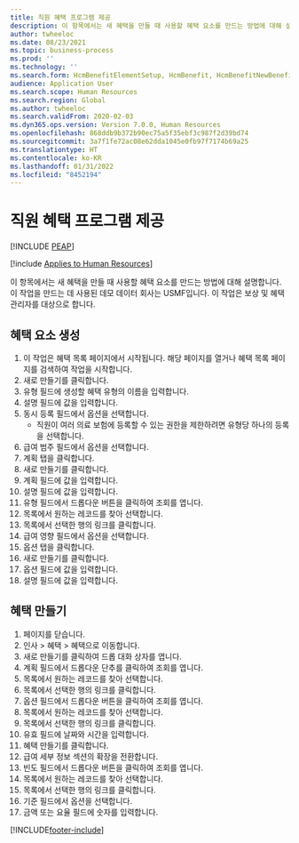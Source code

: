 ```yaml
---
title: 직원 혜택 프로그램 제공
description: 이 항목에서는 새 혜택을 만들 때 사용할 혜택 요소를 만드는 방법에 대해 설명합니다.
author: twheeloc
ms.date: 08/23/2021
ms.topic: business-process
ms.prod: ''
ms.technology: ''
ms.search.form: HcmBenefitElementSetup, HcmBenefit, HcmBenefitNewBenefit, HcmBenefitPlanLookup, BenefitWorkspace, HcmBenefitSummaryPart
audience: Application User
ms.search.scope: Human Resources
ms.search.region: Global
ms.author: twheeloc
ms.search.validFrom: 2020-02-03
ms.dyn365.ops.version: Version 7.0.0, Human Resources
ms.openlocfilehash: 868ddb9b372b90ec75a5f35ebf3c987f2d39bd74
ms.sourcegitcommit: 3a7f1fe72ac08e62dda1045e0fb97f7174b69a25
ms.translationtype: HT
ms.contentlocale: ko-KR
ms.lasthandoff: 01/31/2022
ms.locfileid: "8452194"
---
```

# <a name="deliver-employee-benefits-program"></a>직원 혜택 프로그램 제공


[!INCLUDE [PEAP](../includes/peap-1.md)]

[!include [Applies to Human Resources](../includes/applies-to-hr.md)]

이 항목에서는 새 혜택을 만들 때 사용할 혜택 요소를 만드는 방법에 대해 설명합니다. 이 작업을 만드는 데 사용된 데모 데이터 회사는 USMF입니다. 이 작업은 보상 및 혜택 관리자를 대상으로 합니다.


## <a name="create-benefit-elements"></a>혜택 요소 생성
1. 이 작업은 혜택 목록 페이지에서 시작됩니다. 해당 페이지를 열거나 혜택 목록 페이지를 검색하여 작업을 시작합니다.
2. 새로 만들기를 클릭합니다.
3. 유형 필드에 생성할 혜택 유형의 이름을 입력합니다.
4. 설명 필드에 값을 입력합니다.
5. 동시 등록 필드에서 옵션을 선택합니다.
    * 직원이 여러 의료 보험에 등록할 수 있는 권한을 제한하려면 유형당 하나의 등록을 선택합니다.  
6. 급여 범주 필드에서 옵션을 선택합니다.
7. 계획 탭을 클릭합니다.
8. 새로 만들기를 클릭합니다.
9. 계획 필드에 값을 입력합니다.
10. 설명 필드에 값을 입력합니다.
11. 유형 필드에서 드롭다운 버튼을 클릭하여 조회를 엽니다.
12. 목록에서 원하는 레코드를 찾아 선택합니다.
13. 목록에서 선택한 행의 링크를 클릭합니다.
14. 급여 영향 필드에서 옵션을 선택합니다.
15. 옵션 탭을 클릭합니다.
16. 새로 만들기를 클릭합니다.
17. 옵션 필드에 값을 입력합니다.
18. 설명 필드에 값을 입력합니다.

## <a name="create-a-benefit"></a>혜택 만들기
1. 페이지를 닫습니다.
2. 인사 > 혜택 > 혜택으로 이동합니다.
3. 새로 만들기를 클릭하여 드롭 대화 상자를 엽니다.
4. 계획 필드에서 드롭다운 단추를 클릭하여 조회를 엽니다.
5. 목록에서 원하는 레코드를 찾아 선택합니다.
6. 목록에서 선택한 행의 링크를 클릭합니다.
7. 옵션 필드에서 드롭다운 버튼을 클릭하여 조회를 엽니다.
8. 목록에서 원하는 레코드를 찾아 선택합니다.
9. 목록에서 선택한 행의 링크를 클릭합니다.
10. 유효 필드에 날짜와 시간을 입력합니다.
11. 혜택 만들기를 클릭합니다.
12. 급여 세부 정보 섹션의 확장을 전환합니다.
13. 빈도 필드에서 드롭다운 버튼을 클릭하여 조회를 엽니다.
14. 목록에서 원하는 레코드를 찾아 선택합니다.
15. 목록에서 선택한 행의 링크를 클릭합니다.
16. 기준 필드에서 옵션을 선택합니다.
17. 금액 또는 요율 필드에 숫자를 입력합니다.



[!INCLUDE[footer-include](../includes/footer-banner.md)]
